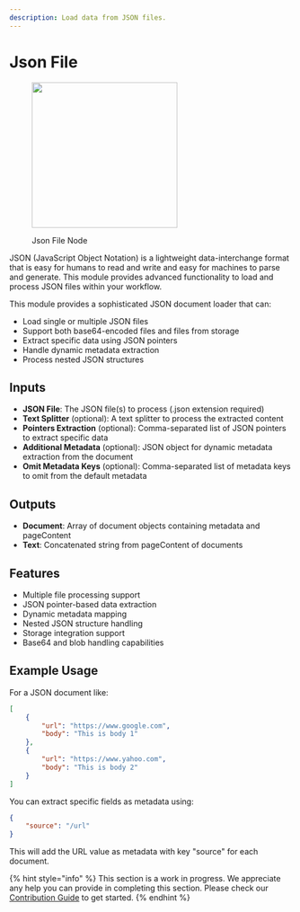 ```yaml
---
description: Load data from JSON files.
---
```


# Json File

<figure><img src="../../../.gitbook/assets/image (12) (1) (1) (1).png" alt="" width="259"><figcaption><p>Json File Node</p></figcaption></figure>

JSON (JavaScript Object Notation) is a lightweight data-interchange format that is easy for humans to read and write and easy for machines to parse and generate. This module provides advanced functionality to load and process JSON files within your workflow.

This module provides a sophisticated JSON document loader that can:

* Load single or multiple JSON files
* Support both base64-encoded files and files from storage
* Extract specific data using JSON pointers
* Handle dynamic metadata extraction
* Process nested JSON structures

## Inputs

* **JSON File**: The JSON file(s) to process (.json extension required)
* **Text Splitter** (optional): A text splitter to process the extracted content
* **Pointers Extraction** (optional): Comma-separated list of JSON pointers to extract specific data
* **Additional Metadata** (optional): JSON object for dynamic metadata extraction from the document
* **Omit Metadata Keys** (optional): Comma-separated list of metadata keys to omit from the default metadata

## Outputs

* **Document**: Array of document objects containing metadata and pageContent
* **Text**: Concatenated string from pageContent of documents

## Features

* Multiple file processing support
* JSON pointer-based data extraction
* Dynamic metadata mapping
* Nested JSON structure handling
* Storage integration support
* Base64 and blob handling capabilities

## Example Usage

For a JSON document like:

```json
[
    {
        "url": "https://www.google.com",
        "body": "This is body 1"
    },
    {
        "url": "https://www.yahoo.com",
        "body": "This is body 2"
    }
]
```

You can extract specific fields as metadata using:

```json
{
    "source": "/url"
}
```

This will add the URL value as metadata with key "source" for each document.

{% hint style="info" %}
This section is a work in progress. We appreciate any help you can provide in completing this section. Please check our [Contribution Guide](../../../contributing/) to get started.
{% endhint %}
